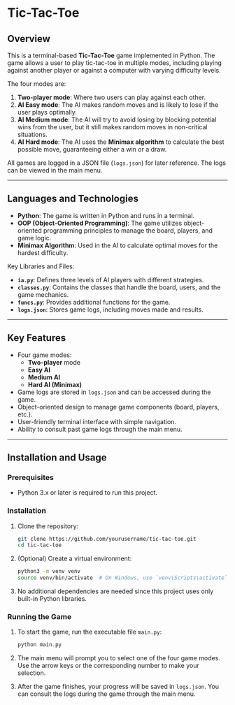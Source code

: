 # Tic-Tac-Toe

## Overview

This is a terminal-based **Tic-Tac-Toe** game implemented in Python. The game allows a user to play tic-tac-toe in multiple modes, including playing against another player or against a computer with varying difficulty levels. 

The four modes are:
1. **Two-player mode**: Where two users can play against each other.
2. **AI Easy mode**: The AI makes random moves and is likely to lose if the user plays optimally.
3. **AI Medium mode**: The AI will try to avoid losing by blocking potential wins from the user, but it still makes random moves in non-critical situations.
4. **AI Hard mode**: The AI uses the **Minimax algorithm** to calculate the best possible move, guaranteeing either a win or a draw.

All games are logged in a JSON file (`logs.json`) for later reference. The logs can be viewed in the main menu.

---

## Languages and Technologies

- **Python**: The game is written in Python and runs in a terminal.
- **OOP (Object-Oriented Programming)**: The game utilizes object-oriented programming principles to manage the board, players, and game logic.
- **Minimax Algorithm**: Used in the AI to calculate optimal moves for the hardest difficulty.

Key Libraries and Files:
- **`ia.py`**: Defines three levels of AI players with different strategies.
- **`classes.py`**: Contains the classes that handle the board, users, and the game mechanics.
- **`funcs.py`**: Provides additional functions for the game.
- **`logs.json`**: Stores game logs, including moves made and results.

---

## Key Features

- Four game modes: 
  - **Two-player** mode
  - **Easy AI**
  - **Medium AI**
  - **Hard AI (Minimax)**
- Game logs are stored in `logs.json` and can be accessed during the game.
- Object-oriented design to manage game components (board, players, etc.).
- User-friendly terminal interface with simple navigation.
- Ability to consult past game logs through the main menu.

---

## Installation and Usage

### Prerequisites

- Python 3.x or later is required to run this project.

### Installation

1. Clone the repository:

   ```bash
   git clone https://github.com/yourusername/tic-tac-toe.git
   cd tic-tac-toe
   ```

2. (Optional) Create a virtual environment:

   ```bash
   python3 -m venv venv
   source venv/bin/activate  # On Windows, use `venv\Scripts\activate`
   ```

3. No additional dependencies are needed since this project uses only built-in Python libraries.

### Running the Game

1. To start the game, run the executable file `main.py`:

   ```bash
   python main.py
   ```

2. The main menu will prompt you to select one of the four game modes. Use the arrow keys or the corresponding number to make your selection.
   
3. After the game finishes, your progress will be saved in `logs.json`. You can consult the logs during the game through the main menu.